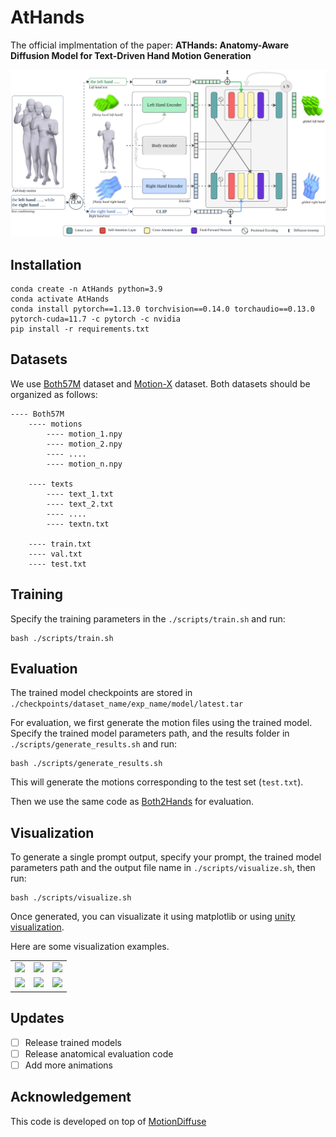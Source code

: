 # AtHands
The official implmentation of the paper: **ATHands: Anatomy-Aware Diffusion Model for Text-Driven Hand Motion Generation**

![](./assets/method.jpg)

## Installation


```shell
conda create -n AtHands python=3.9
conda activate AtHands
conda install pytorch==1.13.0 torchvision==0.14.0 torchaudio==0.13.0 pytorch-cuda=11.7 -c pytorch -c nvidia
pip install -r requirements.txt
```

## Datasets
We use [Both57M](https://github.com/Godheritage/BOTH2Hands/tree/main) dataset and [Motion-X](https://github.com/IDEA-Research/Motion-X/tree/main) dataset. Both datasets should be organized as follows:
```
---- Both57M
    ---- motions
        ---- motion_1.npy
        ---- motion_2.npy
        ---- ....
        ---- motion_n.npy

    ---- texts
        ---- text_1.txt
        ---- text_2.txt
        ---- ....
        ---- textn.txt

    ---- train.txt
    ---- val.txt
    ---- test.txt
```

## Training

Specify the training parameters in the `./scripts/train.sh` and run:

```shell
bash ./scripts/train.sh
```

## Evaluation
The trained model checkpoints are stored in `./checkpoints/dataset_name/exp_name/model/latest.tar`

For evaluation, we first generate the motion files using the trained model.
Specify the trained model parameters path, and the results folder in `./scripts/generate_results.sh` and run:

```shell
bash ./scripts/generate_results.sh
```
This will generate the motions corresponding to the test set (`test.txt`).

Then we use the same code as [Both2Hands](https://github.com/Godheritage/BOTH2Hands/blob/main/eval_encoder/eval_warper.py) for evaluation.

## Visualization
To generate a single prompt output, specify your prompt, the trained model parameters path and the output file name in `./scripts/visualize.sh`, then run: 

```shell
bash ./scripts/visualize.sh
```

Once generated, you can visualizate it using matplotlib or using [unity visualization](https://drive.google.com/file/d/1ci0GYSMjg00M5RSywf2K9sIS5fJJ7hc8/view). 

Here are some visualization examples.

<table>
<tr>
    <td><img src="../assets/gen_0.gif" width="100%"/></td>
    <td><img src="../assets/gen_1.gif" width="100%"/></td>
    <td><img src="../assets/gen_2.gif" width="100%"/></td>
</tr>
<tr>
    <td><img src="../assets/gen_3.gif" width="100%"/></td>
    <td><img src="../assets/gen_4.gif" width="100%"/></td>
    <td><img src="../assets/gen_5.gif" width="100%"/></td>
</tr>
</table>

## Updates
- [ ] Release trained models
- [ ] Release anatomical evaluation code
- [ ] Add more animations

## Acknowledgement

This code is developed on top of [MotionDiffuse](https://github.com/mingyuan-zhang/MotionDiffuse)